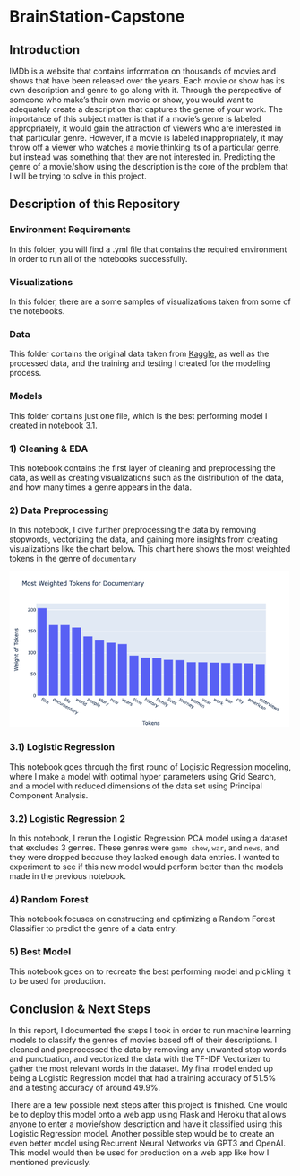 # BrainStation-Capstone


## Introduction

  IMDb is a website that contains information on thousands of movies and shows that have been released over the years. Each movie or show has its own description and genre to go along with it. Through the perspective of someone who make’s their own movie or show, you would want to adequately create a description that captures the genre of your work. The importance of this subject matter is that if a movie’s genre is labeled appropriately, it would gain the attraction of viewers who are interested in that particular genre. However, if a movie is labeled inappropriately, it may throw off a viewer who watches a movie thinking its of a particular genre, but instead was something that they are not interested in. Predicting the genre of a movie/show using the description is the core of the problem that I will be trying to solve in this project.
  
## Description of this Repository

### Environment Requirements
In this folder, you will find a .yml file that contains the required environment in order to run all of the notebooks successfully.

### Visualizations
In this folder, there are a some samples of visualizations taken from some of the notebooks.

### Data
This folder contains the original data taken from [Kaggle](https://www.kaggle.com/datasets/hijest/genre-classification-dataset-imdb), as well as the processed data, and the training and testing I created for the modeling process.

### Models
This folder contains just one file, which is the best performing model I created in notebook 3.1.

### 1) Cleaning & EDA
This notebook contains the first layer of cleaning and preprocessing the data, as well as creating visualizations such as the distribution of the data, and how many times a genre appears in the data.

### 2) Data Preprocessing
In this notebook, I dive further preprocessing the data by removing stopwords, vectorizing the data, and gaining more insights from creating visualizations like the chart below. This chart here shows the most weighted tokens in the genre of `documentary`

<img src="https://github.com/andrew-alarcon17/BrainStation-Capstone/blob/master/Visualizations/TFIDF.png" width="500">

### 3.1) Logistic Regression
This notebook goes through the first round of Logistic Regression modeling, where I make a model with optimal hyper parameters using Grid Search, and a model with reduced dimensions of the data set using Principal Component Analysis.

### 3.2) Logistic Regression 2
In this notebook, I rerun the Logistic Regression PCA model using a dataset that excludes 3 genres. These genres were `game show`, `war`, and `news`, and they were dropped because they lacked enough data entries. I wanted to experiment to see if this new model would perform better than the models made in the previous notebook.

### 4) Random Forest
This notebook focuses on constructing and optimizing a Random Forest Classifier to predict the genre of a data entry.

### 5) Best Model
This notebook goes on to recreate the best performing model and pickling it to be used for production.

## Conclusion & Next Steps

In this report, I documented the steps I took in order to run machine learning models to classify the genres of movies based off of their descriptions. I cleaned and preprocessed the data by removing any unwanted stop words and punctuation, and vectorized the data with the TF-IDF Vectorizer to gather the most relevant words in the dataset. My final model ended up being a Logistic Regression model that had a training accuracy of 51.5% and a testing accuracy of around 49.9%.

There are a few possible next steps after this project is finished. One would be to deploy this model onto a web app using Flask and Heroku that allows anyone to enter a movie/show description and have it classified using this Logistic Regression model. Another possible step would be to create an even better model using Recurrent Neural Networks via GPT3 and OpenAI. This model would then be used for production on a web app like how I mentioned previously.
